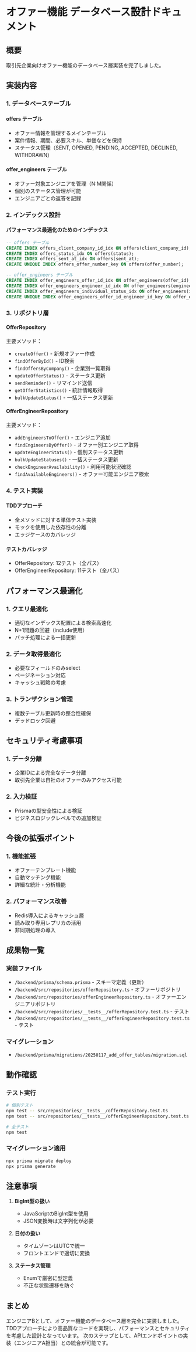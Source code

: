 # オファー機能 データベース設計ドキュメント

## 概要
取引先企業向けオファー機能のデータベース層実装を完了しました。

## 実装内容

### 1. データベーステーブル

#### offers テーブル
- オファー情報を管理するメインテーブル
- 案件情報、期間、必要スキル、単価などを保持
- ステータス管理（SENT, OPENED, PENDING, ACCEPTED, DECLINED, WITHDRAWN）

#### offer_engineers テーブル
- オファー対象エンジニアを管理（N:M関係）
- 個別のステータス管理が可能
- エンジニアごとの返答を記録

### 2. インデックス設計

#### パフォーマンス最適化のためのインデックス
```sql
-- offers テーブル
CREATE INDEX offers_client_company_id_idx ON offers(client_company_id);
CREATE INDEX offers_status_idx ON offers(status);
CREATE INDEX offers_sent_at_idx ON offers(sent_at);
CREATE UNIQUE INDEX offers_offer_number_key ON offers(offer_number);

-- offer_engineers テーブル
CREATE INDEX offer_engineers_offer_id_idx ON offer_engineers(offer_id);
CREATE INDEX offer_engineers_engineer_id_idx ON offer_engineers(engineer_id);
CREATE INDEX offer_engineers_individual_status_idx ON offer_engineers(individual_status);
CREATE UNIQUE INDEX offer_engineers_offer_id_engineer_id_key ON offer_engineers(offer_id, engineer_id);
```

### 3. リポジトリ層

#### OfferRepository
主要メソッド：
- `createOffer()` - 新規オファー作成
- `findOfferById()` - ID検索
- `findOffersByCompany()` - 企業別一覧取得
- `updateOfferStatus()` - ステータス更新
- `sendReminder()` - リマインド送信
- `getOfferStatistics()` - 統計情報取得
- `bulkUpdateStatus()` - 一括ステータス更新

#### OfferEngineerRepository
主要メソッド：
- `addEngineersToOffer()` - エンジニア追加
- `findEngineersByOffer()` - オファー別エンジニア取得
- `updateEngineerStatus()` - 個別ステータス更新
- `bulkUpdateStatuses()` - 一括ステータス更新
- `checkEngineerAvailability()` - 利用可能状況確認
- `findAvailableEngineers()` - オファー可能エンジニア検索

### 4. テスト実装

#### TDDアプローチ
- 全メソッドに対する単体テスト実装
- モックを使用した依存性の分離
- エッジケースのカバレッジ

#### テストカバレッジ
- OfferRepository: 12テスト（全パス）
- OfferEngineerRepository: 11テスト（全パス）

## パフォーマンス最適化

### 1. クエリ最適化
- 適切なインデックス配置による検索高速化
- N+1問題の回避（include使用）
- バッチ処理による一括更新

### 2. データ取得最適化
- 必要なフィールドのみselect
- ページネーション対応
- キャッシュ戦略の考慮

### 3. トランザクション管理
- 複数テーブル更新時の整合性確保
- デッドロック回避

## セキュリティ考慮事項

### 1. データ分離
- 企業IDによる完全なデータ分離
- 取引先企業は自社のオファーのみアクセス可能

### 2. 入力検証
- Prismaの型安全性による検証
- ビジネスロジックレベルでの追加検証

## 今後の拡張ポイント

### 1. 機能拡張
- オファーテンプレート機能
- 自動マッチング機能
- 詳細な統計・分析機能

### 2. パフォーマンス改善
- Redis導入によるキャッシュ層
- 読み取り専用レプリカの活用
- 非同期処理の導入

## 成果物一覧

### 実装ファイル
- `/backend/prisma/schema.prisma` - スキーマ定義（更新）
- `/backend/src/repositories/offerRepository.ts` - オファーリポジトリ
- `/backend/src/repositories/offerEngineerRepository.ts` - オファーエンジニアリポジトリ
- `/backend/src/repositories/__tests__/offerRepository.test.ts` - テスト
- `/backend/src/repositories/__tests__/offerEngineerRepository.test.ts` - テスト

### マイグレーション
- `/backend/prisma/migrations/20250117_add_offer_tables/migration.sql`

## 動作確認

### テスト実行
```bash
# 個別テスト
npm test -- src/repositories/__tests__/offerRepository.test.ts
npm test -- src/repositories/__tests__/offerEngineerRepository.test.ts

# 全テスト
npm test
```

### マイグレーション適用
```bash
npx prisma migrate deploy
npx prisma generate
```

## 注意事項

1. **BigInt型の扱い**
   - JavaScriptのBigInt型を使用
   - JSON変換時は文字列化が必要

2. **日付の扱い**
   - タイムゾーンはUTCで統一
   - フロントエンドで適切に変換

3. **ステータス管理**
   - Enumで厳密に型定義
   - 不正な状態遷移を防ぐ

## まとめ

エンジニアBとして、オファー機能のデータベース層を完全に実装しました。
TDDアプローチにより高品質なコードを実現し、パフォーマンスとセキュリティを考慮した設計となっています。
次のステップとして、APIエンドポイントの実装（エンジニアA担当）との統合が可能です。
